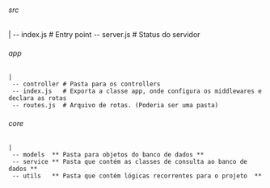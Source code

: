 ###### src
|
-- index.js  # Entry point
-- server.js # Status do servidor
 ###### app
    |
     -- controller # Pasta para os controllers
     -- index.js   # Exporta a classe app, onde configura os middlewares e declara as rotas
     -- routes.js  # Arquivo de rotas. (Poderia ser uma pasta)
###### core
    |
     -- models  ** Pasta para objetos do banco de dados **
     -- service ** Pasta que contém as classes de consulta ao banco de dados **
     -- utils   ** Pasta que contém lógicas recorrentes para o projeto  ** 
